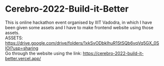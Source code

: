 # Cerebro-2022-Build-it-Better
This is online hackathon event organised by IIIT Vadodra, in which I have been given some assets and I have to make frontend website using those assets.<br>
ASSETS: https://drive.google.com/drive/folders/1xkSvODbkIhuR1StSQb6vqVq5GX_0SIOI?usp=sharing <br>
Go through the website using the link: https://cerebro-2022-build-it-better.vercel.app/
